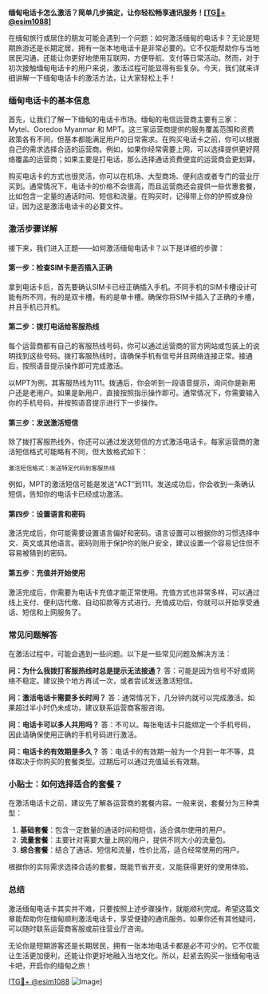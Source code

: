 **缅甸电话卡怎么激活？简单几步搞定，让你轻松畅享通讯服务！[[TG💪+ @esim1088](https://t.me/s/esim1088)]**

在缅甸旅行或居住的朋友可能会遇到一个问题：如何激活缅甸的电话卡？无论是短期旅游还是长期定居，拥有一张本地电话卡是非常必要的。它不仅能帮助你与当地居民沟通，还能让你更好地使用互联网，方便导航、支付等日常活动。然而，对于初次接触缅甸电话卡的用户来说，激活过程可能显得有些复杂。今天，我们就来详细讲解一下缅甸电话卡的激活方法，让大家轻松上手！

### 缅甸电话卡的基本信息

首先，让我们了解一下缅甸的电话卡市场。缅甸的电信运营商主要有三家：Mytel、Ooredoo Myanmar 和 MPT。这三家运营商提供的服务覆盖范围和资费政策各有不同，但基本都能满足用户的日常需求。在购买电话卡之前，你可以根据自己的需求选择合适的运营商。例如，如果你经常需要上网，可以选择提供更好网络覆盖的运营商；如果主要是打电话，那么选择通话资费便宜的运营商会更划算。

购买电话卡的方式也很灵活，你可以在机场、大型商场、便利店或者专门的营业厅买到。通常情况下，电话卡的价格不会很高，而且运营商还会提供一些优惠套餐，比如包含一定量的通话时间、短信和流量。在购买时，记得带上你的护照或身份证，因为这是激活电话卡的必要文件。

### 激活步骤详解

接下来，我们进入正题——如何激活缅甸电话卡？以下是详细的步骤：

#### 第一步：检查SIM卡是否插入正确
拿到电话卡后，首先要确认SIM卡已经正确插入手机。不同手机的SIM卡槽设计可能有所不同，有的是双卡槽，有的是单卡槽。确保你将SIM卡插入了正确的卡槽，并且手机已开机。

#### 第二步：拨打电话给客服热线
每个运营商都有自己的客服热线号码，你可以通过运营商的官方网站或包装上的说明找到这些号码。拨打客服热线时，请确保手机有信号并且网络连接正常。接通后，按照语音提示操作即可完成激活。

以MPT为例，其客服热线为111。拨通后，你会听到一段语音提示，询问你是新用户还是老用户。如果是新用户，直接按照指示操作即可。通常情况下，你需要输入你的手机号码，并按照语音提示进行下一步操作。

#### 第三步：发送激活短信
除了拨打客服热线外，你还可以通过发送短信的方式激活电话卡。每家运营商的激活短信格式可能略有不同，但大致格式如下：

```
激活短信格式：发送特定代码到客服热线
```

例如，MPT的激活短信可能是发送“ACT”到111。发送成功后，你会收到一条确认短信，告知你的电话卡已经成功激活。

#### 第四步：设置语言和密码
激活完成后，你可能需要设置语言偏好和密码。语言设置可以根据你的习惯选择中文、英文或其他语言。密码则用于保护你的账户安全，建议设置一个容易记住但不容易被猜到的密码。

#### 第五步：充值并开始使用
激活完成后，你需要为电话卡充值才能正常使用。充值方式也非常多样，可以通过线上支付、便利店代缴、自动扣款等方式进行。充值成功后，你就可以开始享受通话、短信和上网服务了。

### 常见问题解答

在激活过程中，可能会遇到一些问题。以下是一些常见问题及解决方法：

**问：为什么我拨打客服热线时总是提示无法接通？**
答：可能是因为信号不好或网络不稳定。建议换个地方再试一次，或者尝试发送激活短信。

**问：激活电话卡需要多长时间？**
答：通常情况下，几分钟内就可以完成激活。如果超过半小时仍未成功，建议联系运营商客服咨询。

**问：电话卡可以多人共用吗？**
答：不可以。每张电话卡只能绑定一个手机号码，因此请确保使用正确的手机号码进行激活。

**问：电话卡的有效期是多久？**
答：电话卡的有效期一般为一个月到一年不等，具体取决于你购买的套餐类型。过期后可以通过充值延长有效期。

### 小贴士：如何选择适合的套餐？

在激活电话卡之前，建议先了解各运营商的套餐内容。一般来说，套餐分为三种类型：

1. **基础套餐**：包含一定数量的通话时间和短信，适合偶尔使用的用户。
2. **流量套餐**：主要针对需要大量上网的用户，提供不同大小的流量包。
3. **综合套餐**：结合了通话、短信和流量，性价比高，适合经常使用的用户。

根据你的实际需求选择合适的套餐，既能节省开支，又能获得更好的使用体验。

### 总结

激活缅甸电话卡其实并不难，只要按照上述步骤操作，就能顺利完成。希望这篇文章能帮助你在缅甸顺利激活电话卡，享受便捷的通讯服务。如果你还有其他疑问，可以随时联系运营商客服或前往营业厅咨询。

无论你是短期游客还是长期居民，拥有一张本地电话卡都是必不可少的。它不仅能让生活更加便利，还能让你更好地融入当地文化。所以，赶紧去购买一张缅甸电话卡吧，开启你的缅甸之旅！

[[TG💪+ @esim1088](https://t.me/s/esim1088) ![Image](https://i.postimg.cc/4NQfJmqS/Snipaste-2025-05-13-00-14-12.png)]